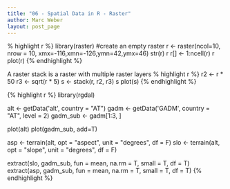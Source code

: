 ```yaml
---
title: "06 - Spatial Data in R - Raster"
author: Marc Weber
layout: post_page
---
```


% highlight r %}
library(raster)
#create an empty raster
r <- raster(ncol=10, nrow = 10, xmx=-116,xmn=-126,ymn=42,ymx=46)
str(r)
r
r[] <- 1:ncell(r)
r
plot(r)
{% endhighlight %}

A raster stack is a raster with multiple raster layers
% highlight r %}
r2 <- r * 50
r3 <- sqrt(r * 5)
s <- stack(r, r2, r3)
s
plot(s)
{% endhighlight %}

{% highlight r %}
library(rgdal)

alt <- getData('alt', country = "AT")
gadm <- getData('GADM', country = "AT", level = 2)
gadm_sub <- gadm[1:3, ]

plot(alt)
plot(gadm_sub, add=T)

asp <- terrain(alt, opt = "aspect", unit = "degrees", df = F)
slo <- terrain(alt, opt = "slope", unit = "degrees", df = F)

extract(slo, gadm_sub, fun = mean, na.rm = T, small = T, df = T)
extract(asp, gadm_sub, fun = mean, na.rm = T, small = T, df = T)
{% endhighlight %}

